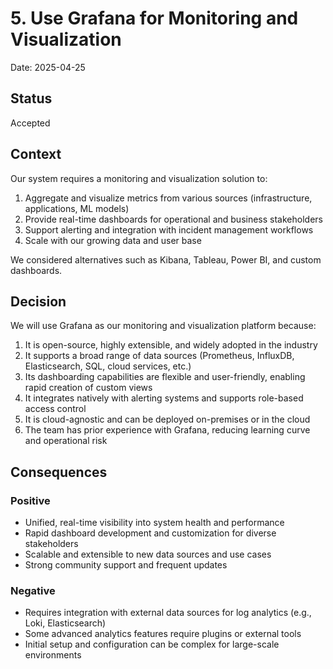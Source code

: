 # 5. Use Grafana for Monitoring and Visualization

Date: 2025-04-25

## Status

Accepted

## Context

Our system requires a monitoring and visualization solution to:
1. Aggregate and visualize metrics from various sources (infrastructure, applications, ML models)
2. Provide real-time dashboards for operational and business stakeholders
3. Support alerting and integration with incident management workflows
4. Scale with our growing data and user base

We considered alternatives such as Kibana, Tableau, Power BI, and custom dashboards.

## Decision

We will use Grafana as our monitoring and visualization platform because:

1. It is open-source, highly extensible, and widely adopted in the industry
2. It supports a broad range of data sources (Prometheus, InfluxDB, Elasticsearch, SQL, cloud services, etc.)
3. Its dashboarding capabilities are flexible and user-friendly, enabling rapid creation of custom views
4. It integrates natively with alerting systems and supports role-based access control
5. It is cloud-agnostic and can be deployed on-premises or in the cloud
6. The team has prior experience with Grafana, reducing learning curve and operational risk

## Consequences

### Positive

- Unified, real-time visibility into system health and performance
- Rapid dashboard development and customization for diverse stakeholders
- Scalable and extensible to new data sources and use cases
- Strong community support and frequent updates

### Negative

- Requires integration with external data sources for log analytics (e.g., Loki, Elasticsearch)
- Some advanced analytics features require plugins or external tools
- Initial setup and configuration can be complex for large-scale environments
